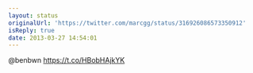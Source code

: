 ```yaml
---
layout: status
originalUrl: 'https://twitter.com/marcgg/status/316926086573350912'
isReply: true
date: 2013-03-27 14:54:01
---
```


@benbwn https://t.co/HBobHAjkYK
